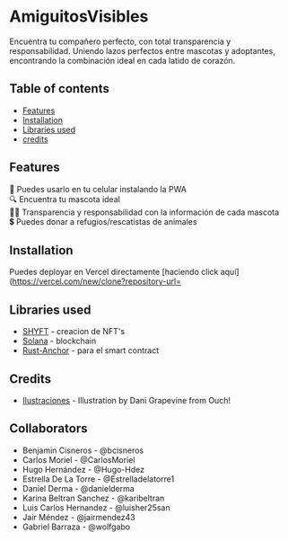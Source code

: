 # AmiguitosVisibles




Encuentra tu compañero perfecto, con total transparencia y responsabilidad. Uniendo lazos perfectos entre mascotas y adoptantes, encontrando la combinación ideal en cada latido de corazón.

## Table of contents

- [Features](#features)
- [Installation](#installation)
- [Libraries used](#libraries-used)
- [credits](#credits)

## Features

📱 Puedes usarlo en tu celular instalando la PWA<br>
🔍 Encuentra tu mascota ideal<br>
🐕‍🦺 Transparencia y responsabilidad con la información de cada mascota<br>
💲 Puedes donar a refugios/rescatistas de animales<br>

## Installation
Puedes deployar en Vercel directamente [haciendo click aquí](https://vercel.com/new/clone?repository-url=

## Libraries used
- [SHYFT](https://docs.shyft.to/) - creacion de NFT's
- [Solana](https://docs.solana.com/es/) - blockchain
- [Rust-Anchor](https://www.anchor-lang.com/) - para el smart contract

## Credits
- [Ilustraciones](https://intercom.help/icons8-7fb7577e8170/en/articles/5534926-universal-multimedia-license-agreement-for-icons8) - Illustration by Dani Grapevine from Ouch!

## Collaborators
- Benjamin Cisneros - @bcisneros
- Carlos Moriel - @CarlosMoriel
- Hugo Hernández - @Hugo-Hdez
- Estrella De La Torre - @Estrelladelatorre1
- Daniel Derma - @danielderma
- Karina Beltran Sanchez - @karibeltran
- Luis Carlos Hernandez - @luisher25san
- Jair Méndez - @jairmendez43
- Gabriel Barraza - @wolfgabo

